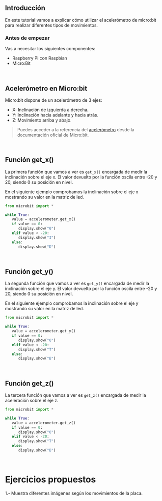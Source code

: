 ## Introducción

En este tutorial vamos a explicar cómo utilizar el acelerómetro de micro:bit para realizar diferentes tipos de movimientos.

### Antes de empezar

Vas a necesitar los siguientes componentes:

- Raspberry Pi con Raspbian
- Micro:Bit



<br />



## Acelerómetro en Micro:bit

Micro:bit dispone de un acelerómetro de 3 ejes:

- X: Inclinación de izquierda a derecha.
- Y: Inclinación hacia adelante y hacia atrás.
- Z: Movimiento arriba y abajo.

> Puedes acceder a la referencia del <a target="_blank" href="https://microbit-micropython.readthedocs.io/en/latest/tutorials/movement.html">acelerómetro</a> desde la documentación oficial de Micro:bit.



<br />



## Función get_x()

La primera función que vamos a ver es `get_x()` encargada de medir la inclinación sobre el eje x. El valor devuelto por la función oscila entre -20 y 20, siendo 0 su posición en nivel.

En el siguiente ejemplo comprobamos la inclinación sobre el eje x mostrando su valor en la matriz de led.

```python
from microbit import *

while True:
   value = accelerometer.get_x()
   if value == 0:
      display.show("0")
   elif value < -20:
      display.show("I")
   else:
      display.show("D")
```



<br />



## Función get_y()

La segunda función que vamos a ver es `get_y()` encargada de medir la inclinación sobre el eje y. El valor devuelto por la función oscila entre -20 y 20, siendo 0 su posición en nivel.

En el siguiente ejemplo comprobamos la inclinación sobre el eje y mostrando su valor en la matriz de led.

```python
from microbit import *

while True:
   value = accelerometer.get_y()
   if value == 0:
      display.show("0")
   elif value < -20:
      display.show("T")
   else:
      display.show("B")
```



<br />



## Función get_z()

La tercera función que vamos a ver es `get_z()` encargada de medir la aceleración sobre el eje z.

```python
from microbit import *

while True:
   value = accelerometer.get_z()
   if value == 0:
      display.show("0")
   elif value < -20:
      display.show("T")
   else:
      display.show("B")
```



<br />



# Ejercicios propuestos

1.- Muestra diferentes imágenes según los movimientos de la placa. 
